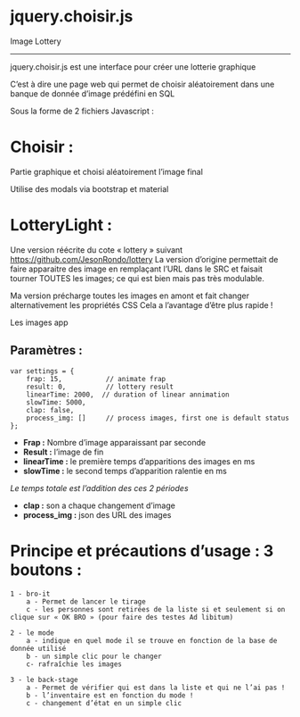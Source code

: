 # jquery.choisir.js

Image Lottery 
*********************

jquery.choisir.js est une interface pour créer une lotterie graphique

C’est à dire une page web qui permet de choisir aléatoirement dans une banque de donnée d’image prédéfini en SQL

Sous la forme de 2 fichiers Javascript : 

Choisir :
==

Partie graphique et choisi aléatoirement l’image final 

Utilise des modals via bootstrap et material 

LotteryLight :
==

Une version réécrite du cote « lottery »  suivant https://github.com/JesonRondo/lottery
La version d’origine permettait de faire apparaitre des image en remplaçant l’URL dans le SRC et faisait tourner TOUTES les images; ce qui est bien mais pas très modulable.

Ma version précharge toutes les images en amont et fait changer alternativement les propriétés CSS
Cela a l’avantage d’être plus rapide ! 

Les images app


Paramètres :
-

    var settings = {
        frap: 15,           // animate frap
        result: 0,          // lottery result            
        linearTime: 2000,  // duration of linear annimation 
        slowTime: 5000,
        clap: false,
        process_img: []     // process images, first one is default status
    };

+ **Frap :** Nombre d’image apparaissant par seconde 
+ **Result :** l’image de fin 
+ **linearTime :** le première temps d’apparitions des images en ms
+ **slowTime :** le second temps d’apparition ralentie en ms 

*Le temps totale est l’addition des ces 2 périodes*
+ **clap :** son a chaque changement d’image 
+ **process_img :** json des URL des images 


Principe et précautions d’usage : 3 boutons :
==

    1 - bro-it 
        a - Permet de lancer le tirage
        c - les personnes sont retirées de la liste si et seulement si on clique sur « OK BRO » (pour faire des testes Ad libitum) 

    2 - le mode 
        a - indique en quel mode il se trouve en fonction de la base de donnée utilisé
        b - un simple clic pour le changer 
        c- rafraîchie les images

    3 - le back-stage 
        a - Permet de vérifier qui est dans la liste et qui ne l’ai pas !
        b - l’inventaire est en fonction du mode ! 
        c - changement d’état en un simple clic 
